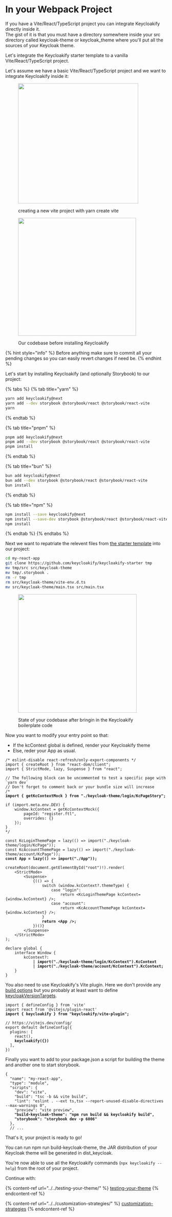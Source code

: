 # In your Webpack Project

If you have a Vite/React/TypeScript project you can integrate Keycloakify directly inside it.  \
The gist of it is that you must have a directory somewhere inside your src directory called keycloak-theme or keycloak\_theme where you'll put all the sources of your Keycloak theme. &#x20;

Let's integrate the Keycloakify starter template to a vanilla Vite/React/TypeScript project.

Let's assume we have a basic Vite/React/TypeScript project and we want to integrate Keycloakify inside it:

<figure><img src="../../.gitbook/assets/image (56).png" alt="" width="375"><figcaption><p>creating a new vite project with yarn create vite</p></figcaption></figure>

<figure><img src="../../.gitbook/assets/image (57).png" alt="" width="368"><figcaption><p>Our codebase before installing Keycloakify</p></figcaption></figure>

{% hint style="info" %}
Before anything make sure to commit all your pending changes so you can easily revert changes if need be.
{% endhint %}

Let's start by installing Keycloakify (and optionally Storybook) to our project:

{% tabs %}
{% tab title="yarn" %}
```bash
yarn add keycloakify@next
yarn add --dev storybook @storybook/react @storybook/react-vite
yarn
```
{% endtab %}

{% tab title="pnpm" %}
```bash
pnpm add keycloakify@next 
pnpm add --dev storybook @storybook/react @storybook/react-vite
pnpm install
```
{% endtab %}

{% tab title="bun" %}
```bash
bun add keycloakify@next
bun add --dev storybook @storybook/react @storybook/react-vite
bun install
```
{% endtab %}

{% tab title="npm" %}
```bash
npm install --save keycloakify@next
npm install --save-dev storybook @storybook/react @storybook/react-vite
npm install
```
{% endtab %}
{% endtabs %}

Next we want to repatriate the relevent files from [the starter template](https://github.com/keycloakify/keycloakify-starter) into our project:

```bash
cd my-react-app
git clone https://github.com/keycloakify/keycloakify-starter tmp
mv tmp/src src/keycloak-theme
mv tmp/.storybook .
rm -r tmp
rm src/keycloak-theme/vite-env.d.ts
mv src/keycloak-theme/main.tsx src/main.tsx
```

<figure><img src="../../.gitbook/assets/image (58).png" alt="" width="370"><figcaption><p>State of your codebase after bringin in the Keycloakify boilerplate code</p></figcaption></figure>

Now you want to modify your entry point so that: &#x20;

* If the kcContext global is defined, render your Keycloakify theme
* Else, reder your App as usual. &#x20;

<pre class="language-tsx" data-title="src/main.tsx"><code class="lang-tsx">/* eslint-disable react-refresh/only-export-components */
import { createRoot } from "react-dom/client";
import { StrictMode, lazy, Suspense } from "react";

// The following block can be uncommented to test a specific page with `yarn dev`
// Don't forget to comment back or your bundle size will increase
/*
<strong>import { getKcContextMock } from "./keycloak-theme/login/KcPageStory";
</strong>
if (import.meta.env.DEV) {
    window.kcContext = getKcContextMock({
        pageId: "register.ftl",
        overrides: {}
    });
}
*/

const KcLoginThemePage = lazy(() => import("./keycloak-theme/login/KcPage"));
const KcAccountThemePage = lazy(() => import("./keycloak-theme/account/KcPage"));
<strong>const App = lazy(() => import("./App"));
</strong>
createRoot(document.getElementById("root")!).render(
    &#x3C;StrictMode>
        &#x3C;Suspense>
            {(() => {
                switch (window.kcContext?.themeType) {
                    case "login":
                        return &#x3C;KcLoginThemePage kcContext={window.kcContext} />;
                    case "account":
                        return &#x3C;KcAccountThemePage kcContext={window.kcContext} />;
                }
<strong>                return &#x3C;App />;
</strong>            })()}
        &#x3C;/Suspense>
    &#x3C;/StrictMode>
);

declare global {
    interface Window {
        kcContext?:
<strong>            | import("./keycloak-theme/login/KcContext").KcContext
</strong><strong>            | import("./keycloak-theme/account/KcContext").KcContext;
</strong>    }
}
</code></pre>

You also need to use Keycloakify's Vite plugin. Here we don't provide any [build options](../../build-options/) but you probably at least want to define [keycloakVersionTargets](../../build-options/keycloakversiontargets.md).

<pre class="language-tsx" data-title="vite.config.ts"><code class="lang-tsx">import { defineConfig } from 'vite'
import react from '@vitejs/plugin-react'
<strong>import { keycloakify } from "keycloakify/vite-plugin";
</strong>
// https://vitejs.dev/config/
export default defineConfig({
  plugins: [
    react(), 
<strong>    keycloakify({})
</strong>  ],
})
</code></pre>

Finally you want to add to your package.json a script for building the theme and another one to start storybook.

<pre class="language-json" data-title="package.json"><code class="lang-json">{
  "name": "my-react-app",
  "type": "module",
  "scripts": {
    "dev": "vite",
    "build": "tsc -b &#x26;&#x26; vite build",
    "lint": "eslint . --ext ts,tsx --report-unused-disable-directives --max-warnings 0",
    "preview": "vite preview",
<strong>    "build-keycloak-theme": "npm run build &#x26;&#x26; keycloakify build",
</strong><strong>    "storybook": "storybook dev -p 6006"
</strong>  },
  // ...
</code></pre>

That's it, your project is ready to go! &#x20;

You can run npm run build-keycloak-theme, the JAR distribution of your Keycloak theme will be generated in dist\_keycloak.

You're now able to use all the Keycloakify commands (`npx keycloakify --help`) from the root of your project.

Continue with:

{% content-ref url="../../testing-your-theme/" %}
[testing-your-theme](../../testing-your-theme/)
{% endcontent-ref %}

{% content-ref url="../../customization-strategies/" %}
[customization-strategies](../../customization-strategies/)
{% endcontent-ref %}
